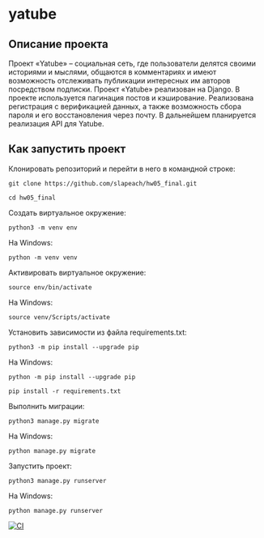 # yatube
## **Описание проекта**
Проект «Yatube» – социальная сеть, где пользователи делятся своими историями и мыслями, общаются в комментариях и имеют возможность отслеживать публикации интересных им авторов посредством подписки.
Проект «Yatube» реализован на Django. В проекте используется пагинация постов и кэширование. Реализована регистрация с верификацией данных, а также возможность сбора пароля и его восстановления через почту.
В дальнейшем планируется реализация API для Yatube.


## **Как запустить проект**
Клонировать репозиторий и перейти в него в командной строке:
```
git clone https://github.com/slapeach/hw05_final.git
```
```
cd hw05_final
```

Cоздать виртуальное окружение:
```
python3 -m venv env
```
На Windows:
```
python -m venv venv
```
Активировать виртуальное окружение:
```
source env/bin/activate
```
На Windows:
```
source venv/Scripts/activate
```

Установить зависимости из файла requirements.txt:
```
python3 -m pip install --upgrade pip
```
На Windows:
```
python -m pip install --upgrade pip
```
```
pip install -r requirements.txt
```
Выполнить миграции:
```
python3 manage.py migrate
```
На Windows:
```
python manage.py migrate
```
Запустить проект:
```
python3 manage.py runserver
```
На Windows:
```
python manage.py runserver
```

[![CI](https://github.com/yandex-praktikum/hw05_final/actions/workflows/python-app.yml/badge.svg?branch=master)](https://github.com/yandex-praktikum/hw05_final/actions/workflows/python-app.yml)
